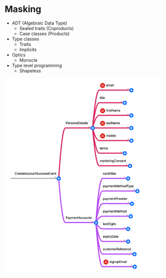# Masking

- ADT (Algebraic Data Type)
  - Sealed traits (Coproducts)
  - Case classes (Products)
- Type classes
  - Traits
  - Implicits
- Optics
  - Monocle
- Type level programming
  - Shapeless



![Create account success event](images/create-account-success-event.png)